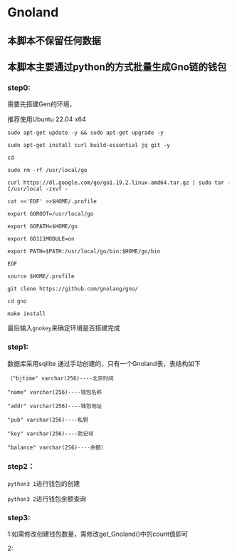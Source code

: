 # Gnoland
## 本脚本不保留任何数据
## 本脚本主要通过python的方式批量生成Gno链的钱包
### step0:

需要先搭建Gen的环境，

推荐使用Ubuntu 22.04 x64

`sudo apt-get update -y && sudo apt-get upgrade -y`

`sudo apt-get install curl build-essential jq git -y`

`cd`

`sudo rm -rf /usr/local/go`

`curl https://dl.google.com/go/go1.19.2.linux-amd64.tar.gz | sudo tar -C/usr/local -zxvf -`

`cat <<'EOF' >>$HOME/.profile`

`export GOROOT=/usr/local/go`

`export GOPATH=$HOME/go`

`export GO111MODULE=on`

`export PATH=$PATH:/usr/local/go/bin:$HOME/go/bin`

`EOF`

`source $HOME/.profile`

`git clone https://github.com/gnolang/gno/`

`cd gno`

`make install`

最后输入`gnokey`来确定环境是否搭建完成

### step1:

数据库采用sqllite 通过手动创建的，只有一个Gnoland表，表结构如下

`（"bjtime" varchar(256)----北京时间`

`"name" varchar(256)----钱包名称`

`"addr" varchar(256)----钱包地址`

`"pub" varchar(256)----私钥`

`"key" varchar(256)----助记词`

`"balance" varchar(256)----余额）`

### step2：

`python3 1`进行钱包的创建

`python3 2`进行钱包余额查询
### step3:

1:如需修改创建钱包数量，需修改get_Gnoland()中的count值即可

2: